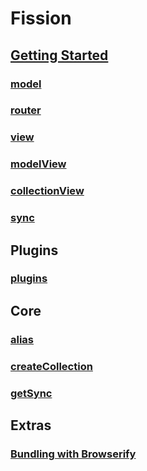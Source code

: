 # Fission

## [Getting Started](gettingStarted.md)


### [model](model.md)
### [router](router.md)
### [view](view.md)
### [modelView](modelView.md)
### [collectionView](collectionView.md)
### [sync](sync.md)

## Plugins
### [plugins](plugins.md)

## Core

### [alias](core/alias.md)
### [createCollection](core/createCollection.md)
### [getSync](core/getSync.md)


## Extras

### [Bundling with Browserify](browserify.md)
